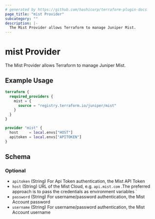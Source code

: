 ```yaml
---
# generated by https://github.com/hashicorp/terraform-plugin-docs
page_title: "mist Provider"
subcategory: ""
description: |-
  The Mist Provider allows Terraform to manage Juniper Mist.
---
```


# mist Provider

The Mist Provider allows Terraform to manage Juniper Mist.

## Example Usage

```terraform
terraform {
  required_providers {
    mist = {
      source = "registry.terraform.io/juniper/mist"
    }
  }
}

provider "mist" {
  host     = local.envs["HOST"]
  apitoken = local.envs["APITOKEN"]
}
```

<!-- schema generated by tfplugindocs -->
## Schema

### Optional

- `apitoken` (String) For Api Token authentication, the Mist API Token
- `host` (String) URL of the Mist Cloud, e.g. `api.mist.com`
.The preferred approach is to pass the credentials as environment variables `
- `password` (String) For username/password authentication, the Mist Account password
- `username` (String) For username/password authentication, the Mist Account username
